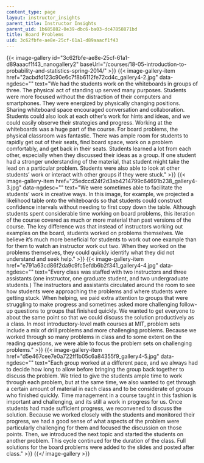 ```yaml
---
content_type: page
layout: instructor_insights
parent_title: Instructor Insights
parent_uid: 1b685882-0e39-dbc6-ba03-dc47858871bd
title: Board Problems
uid: 3c62fbfe-ae8e-25cf-61a1-d89aaacf1f43
---
```


{{< image-gallery id="3c62fbfe-ae8e-25cf-61a1-d89aaacf1f43_nanogallery2" baseUrl="/courses/18-05-introduction-to-probability-and-statistics-spring-2014/" >}}
{{< image-gallery-item href="2acbdfd123c90e6c7f8b6112fe72cd4c_gallery4-2.jpg" data-ngdesc="" text="We had the students work on the whiteboards in groups of three. The physical act of standing up served many purposes. Students were more focused without the distraction of their computers and smartphones. They were energized by physically changing positions. Sharing whiteboard space encouraged conversation and collaboration. Students could also look at each other’s work for hints and ideas, and we could easily observe their strategies and progress. Working at the whiteboards was a huge part of the course.  For board problems, the physical classroom was fantastic. There was ample room for students to rapidly get out of their seats, find board space, work on a problem comfortably, and get back in their seats.  Students learned a lot from each other, especially when they discussed their ideas as a group. If one student had a stronger understanding of the material, that student might take the lead on a particular problem. Students were also able to look at other students’ work or interact with other groups if they were stuck." >}}
{{< image-gallery-item href="25edccd24f2d3ab4214799c64691b238_gallery4-3.jpg" data-ngdesc="" text="We were sometimes able to facilitate the students’ work in creative ways. In this image, for example, we projected a likelihood table onto the whiteboards so that students could construct confidence intervals without needing to first copy down the table.  Although students spent considerable time working on board problems, this iteration of the course covered as much or more material than past versions of the course. The key difference was that instead of instructors working out examples on the board, students worked on problems themselves. We believe it’s much more beneficial for students to work out one example than for them to watch an instructor work out two. When they worked on the problems themselves, they could quickly identify what they did not understand and seek help." >}}
{{< image-gallery-item href="e791a63cd86f2da9c9fc5efdb6b2f341_gallery4-4.jpg" data-ngdesc="" text="Every class was staffed with two instructors and three assistants (one instructor, one graduate student, and two undergraduate students.) The instructors and assistants circulated around the room to see how students were approaching the problems and where students were getting stuck. When helping, we paid extra attention to groups that were struggling to make progress and sometimes asked more challenging follow-up questions to groups that finished quickly. We wanted to get everyone to about the same point so that we could discuss the solution productively as a class.  In most introductory-level math courses at MIT, problem sets include a mix of drill problems and more challenging problems. Because we worked through so many problems in class and to some extent on the reading questions, we were able to focus the problem sets on challenging problems." >}}
{{< image-gallery-item href="d5e467cee7e0a722ff1b05c6a84355f9_gallery4-5.jpg" data-ngdesc="" text="Each group worked at a different pace, and we always had to decide how long to allow before bringing the group back together to discuss the problem. We tried to give the students ample time to work through each problem, but at the same time, we also wanted to get through a certain amount of material in each class and to be considerate of groups who finished quickly. Time management in a course taught in this fashion is important and challenging, and its still a work in progress for us.  Once students had made sufficient progress, we reconvened to discuss the solution. Because we worked closely with the students and monitored their progress, we had a good sense of what aspects of the problem were particularly challenging for them and focused the discussion on those points. Then, we introduced the next topic and started the students on another problem. This cycle continued for the duration of the class.  Full solutions for the board problems were added to the slides and posted after class." >}}
{{</ image-gallery >}}